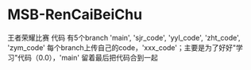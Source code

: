 # MSB-RenCaiBeiChu
王者荣耀比赛 代码
有5个branch 'main', 'sjr_code', 'yyl_code', 'zht_code', 'zym_code'
每个branch上传自己的code，'xxx_code'；主要是为了好好"学习"代码（0.0），'main' 留着最后把代码合到一起
